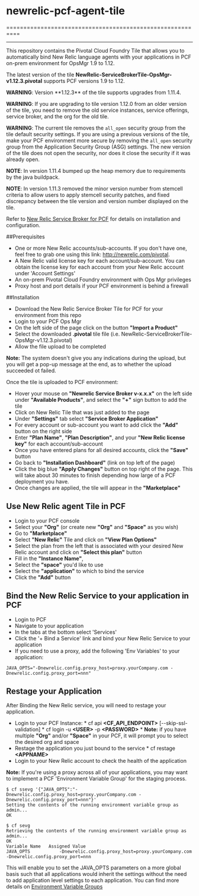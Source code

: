 # newrelic-pcf-agent-tile
==========================================================
- - -

This repository contains the Pivotal Cloud Foundry Tile that allows you to automatically bind New Relic language agents with your applications in PCF on-prem environment for OpsMgr 1.9 to 1.12.

The latest version of the tile **NewRelic-ServiceBrokerTile-OpsMgr-v1.12.3.pivotal** supports PCF versions 1.9 to 1.12. 

<p class="note warning"><strong>WARNING</strong>: Version **1.12.3** of the tile supports upgrades from 1.11.4.</p>

<p class="note warning"><strong>WARNING</strong>: If you are upgrading to tile version 1.12.0 from an older version of the tile, you need to remove the old service instances, service offerings, service broker, and the org for the old tile.</p>

<p class="note warning"><strong>WARNING</strong>: The current tile removes the <code>all_open</code> security group from the tile default security settings.
If you are using a previous versions of the tile, make your PCF environment more secure by
removing the <code>all_open</code> security group from the Application Security Group (ASG) settings. 
The new version of the tile does not open the security, nor does it close the security if it was already open.</p>

<p class="note warning"><strong>NOTE</strong>: In version 1.11.4 bumped up the heap memory due to requirements by the java buildpack.</p>

<p class="note warning"><strong>NOTE</strong>: In version 1.11.3 removed the minor version number from stemcell criteria to allow users to apply stemcell security patches, and fixed discrepancy between the tile version and version number displayed on the tile.</p>



Refer to [New Relic Service Broker for PCF](http://docs.pivotal.io/partners/newrelic/index.html) for details on installation and configuration.


##Prerequisites

*    One or more New Relic accounts/sub-accounts. If you don't have one, feel free to grab one using this link: http://newrelic.com/pivotal.
*    A New Relic valid license key for each account/sub-account. You can obtain the license key for each account from your New Relic account under 'Account Settings'
*    An on-prem Pivotal Cloud Foundry environment with Ops Mgr privileges
*    Proxy host and port details if your PCF environment is behind a firewall

##Installation

*    Download the New Relic Service Broker Tile for PCF for your environment from this repo
*    Login to your PCF Ops Mgr 
*    On the left side of the page click on the button **"Import a Product"**
*    Select the downloaded **.pivotal** tile file (i.e. NewRelic-ServiceBrokerTile-OpsMgr-v1.12.3.pivotal)
*    Allow the file upload to be completed

**Note:** The system doesn't give you any indications during the upload, but you will get a pop-up message at the end, as to whether the upload succeeded ot failed.


Once the tile is uploaded to PCF environment:

*    Hover your mouse on **"Newrelic Service Broker v-x.x.x"** on the left side under **"Available Products"**, and select the **"+"** sign button to add the tile
*    Click on New Relic Tile that was just added to the page
*    Under **"Settings"** tab select **"Service Broker Application"**
*    For every account or sub-account you want to add click the **"Add"** button on the right side
*    Enter **"Plan Name"**, **"Plan Description"**, and your **"New Relic license key"** for each account/sub-account
*    Once you have entered plans for all desired accounts, click the **"Save"** button
*    Go back to **"Installation Dashboard"** (link on top left of the page)
*    Click the big blue **"Apply Changes"** button on top right of the page. This will take about 30 minutes to finish depending how large of a PCF deployment you have.
*    Once changes are applied, the tile will appear in the **"Marketplace"**


## Use New Relic agent Tile in PCF

*    Login to your PCF console
*    Select your **"Org"** (or create new **"Org"** and **"Space"** as you wish)
*    Go to **"Marketplace"**
*    Select **"New Relic"** Tile and click on **"View Plan Options"**
*    Select the plan from the left that is associated with your desired New Relic account and click on **"Select this plan"** button
*    Fill in the **"Instance Name"**, 
*    Select the **"space"** you'd like to use
*    Select the **"application"** to which to bind the service
*    Click the **"Add"** button


## Bind the New Relic Service to your application in PCF

*    Login to PCF
*    Navigate to your application
*    In the tabs at the bottom select 'Services'
*    Click the '+ Bind a Service' link and bind your New Relic Service to your application
*    If you need to use a proxy, add the following 'Env Variables' to your application:
```
JAVA_OPTS="-Dnewrelic.config.proxy_host=proxy.yourCompany.com -Dnewrelic.config.proxy_port=nnn"
```

## Restage your Application
After Binding the New Relic service, you will need to restage your application.
*    Login to your PCF Instance:
    *    cf api **\<CF_API_ENDPOINT\>** [--skip-ssl-validation]
    *    cf login -u **\<USER\>** -p **\<PASSWORD\>**
    *    **Note:** if you have multiple **"Org"** and/or **"Space"** in your PCF, it will prompt you to select the desired org and space
*    Restage the application you just bound to the service
    *    cf restage **\<APPNAME\>**
*    Login to your New Relic account to check the health of the application


**Note:** If you're using a proxy across all of your applications, you may want to implement a PCF 'Environment Variable Group' for the staging process.
```
$ cf ssevg '{"JAVA_OPTS":"-Dnewrelic.config.proxy_host=proxy.yourCompany.com -Dnewrelic.config.proxy_port=nnn"}'
Setting the contents of the running environment variable group as admin...
OK
```
```
$ cf sevg
Retrieving the contents of the running environment variable group as admin...
OK
Variable Name   Assigned Value
JAVA_OPTS           -Dnewrelic.config.proxy_host=proxy.yourCompany.com -Dnewrelic.config.proxy_port=nnn
```
This will enable you to set the JAVA_OPTS parameters on a more global basis such that all applications would inherit the settings without the need to add application level settings to each application.   You can find more details on 
[Environment Variable Groups](https://docs.pivotal.io/pivotalcf/devguide/deploy-apps/environment-variable.html#evgroups)


